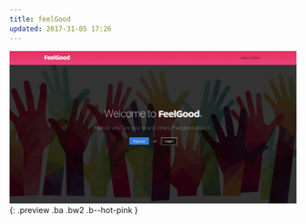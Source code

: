 ```yaml
---
title: feelGood
updated: 2017-31-05 17:26
---
```


![feelGood](/assets/images/feelGood.png){: .preview .ba .bw2 .b--hot-pink }
